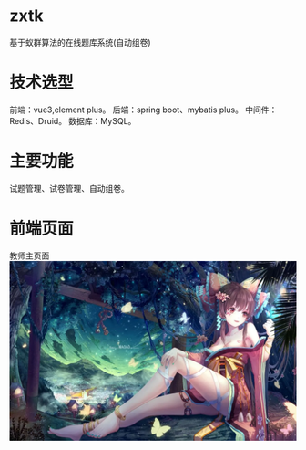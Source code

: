 # zxtk
基于蚁群算法的在线题库系统(自动组卷)
# 技术选型
前端：vue3,element plus。
后端：spring boot、mybatis plus。
中间件：Redis、Druid。
数据库：MySQL。

# 主要功能
试题管理、试卷管理、自动组卷。
# 前端页面
教师主页面
![图片描述](./zxtkxt_vue/public/images/meinv1.jpg)
